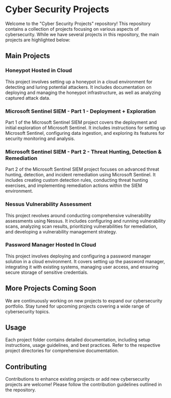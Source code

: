# Cyber Security Projects

Welcome to the "Cyber Security Projects" repository! This repository contains a collection of projects focusing on various aspects of cybersecurity. While we have several projects in this repository, the main projects are highlighted below:

## Main Projects

### Honeypot Hosted in Cloud
This project involves setting up a honeypot in a cloud environment for detecting and luring potential attackers. It includes documentation on deploying and managing the honeypot infrastructure, as well as analyzing captured attack data.

### Microsoft Sentinel SIEM - Part 1 - Deployment + Exploration
Part 1 of the Microsoft Sentinel SIEM project covers the deployment and initial exploration of Microsoft Sentinel. It includes instructions for setting up Microsoft Sentinel, configuring data ingestion, and exploring its features for security monitoring and analysis.

### Microsoft Sentinel SIEM - Part 2 - Threat Hunting, Detection & Remediation
Part 2 of the Microsoft Sentinel SIEM project focuses on advanced threat hunting, detection, and incident remediation using Microsoft Sentinel. It includes creating custom detection rules, conducting threat hunting exercises, and implementing remediation actions within the SIEM environment.

### Nessus Vulnerability Assessment
This project revolves around conducting comprehensive vulnerability assessments using Nessus. It includes configuring and running vulnerability scans, analyzing scan results, prioritizing vulnerabilities for remediation, and developing a vulnerability management strategy.

### Password Manager Hosted In Cloud
This project involves deploying and configuring a password manager solution in a cloud environment. It covers setting up the password manager, integrating it with existing systems, managing user access, and ensuring secure storage of sensitive credentials.

## More Projects Coming Soon
We are continuously working on new projects to expand our cybersecurity portfolio. Stay tuned for upcoming projects covering a wide range of cybersecurity topics.

## Usage
Each project folder contains detailed documentation, including setup instructions, usage guidelines, and best practices. Refer to the respective project directories for comprehensive documentation.

## Contributing
Contributions to enhance existing projects or add new cybersecurity projects are welcome! Please follow the contribution guidelines outlined in the repository.
